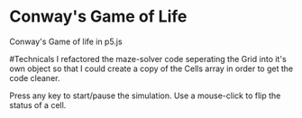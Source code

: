 # Conway's Game of Life
Conway's Game of life in p5.js

#Technicals
I refactored the maze-solver code seperating the Grid into it's own object so that 
I could create a copy of the Cells array in order to get the code cleaner.

Press any key to start/pause the simulation. Use a mouse-click to flip the status of a cell.
